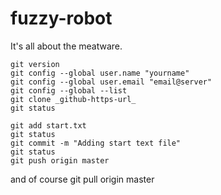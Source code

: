 # fuzzy-robot
It's all about the meatware.

    git version 
    git config --global user.name "yourname"
    git config --global user.email "email@server"
    git config --global --list
    git clone _github-https-url_ 
    git status 

    git add start.txt
    git status 
    git commit -m "Adding start text file"
    git status
    git push origin master
and of course
    git pull origin master
